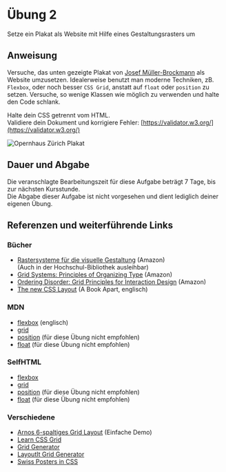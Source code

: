 # Übung 2

Setze ein Plakat als Website mit Hilfe eines Gestaltungsrasters um

## Anweisung

Versuche, das unten gezeigte Plakat von [Josef Müller-Brockmann](https://de.wikipedia.org/wiki/Josef_M%C3%BCller-Brockmann) als Website umzusetzen. Idealerweise benutzt man moderne Techniken, zB. `Flexbox`, oder noch besser `CSS Grid`, anstatt auf `float` oder `position` zu setzen. Versuche, so wenige Klassen wie möglich zu verwenden und halte den Code schlank.

Halte dein CSS getrennt vom HTML.  
Validiere dein Dokument und korrigiere Fehler: [https://validator.w3.org/](https://validator.w3.org/)

![Opernhaus Zürich Plakat](https://user-images.githubusercontent.com/1279725/72936118-e53a8e80-3d66-11ea-8631-92e3986134dc.jpg)

## Dauer und Abgabe

Die veranschlagte Bearbeitungszeit für diese Aufgabe beträgt 7 Tage, bis zur nächsten Kursstunde.  
Die Abgabe dieser Aufgabe ist nicht vorgesehen und dient lediglich deiner eigenen Übung.

## Referenzen und weiterführende Links

### Bücher

- [Rastersysteme für die visuelle Gestaltung](https://amzn.to/2RgcPrV) (Amazon)  
(Auch in der Hochschul-Bibliothek ausleihbar)
- [Grid Systems: Principles of Organizing Type](https://amzn.to/38xt0a8) (Amazon)
- [Ordering Disorder: Grid Principles for Interaction Design](https://amzn.to/2xsrCs8) (Amazon)
- [The new CSS Layout](https://abookapart.com/products/the-new-css-layout) (A Book Apart, englisch)

### MDN

- [flexbox](https://developer.mozilla.org/de/docs/Glossary/Flexbox) (englisch)
- [grid](https://developer.mozilla.org/de/docs/Glossary/Grid)
- [position](https://developer.mozilla.org/de/docs/Web/CSS/position) (für diese Übung nicht empfohlen)
- [float](https://developer.mozilla.org/de/docs/Web/CSS/float) (für diese Übung nicht empfohlen)

### SelfHTML

- [flexbox](https://wiki.selfhtml.org/wiki/CSS/Eigenschaften/Flexbox)
- [grid](https://wiki.selfhtml.org/wiki/CSS/Eigenschaften/grid)
- [position](https://wiki.selfhtml.org/wiki/CSS/Eigenschaften/Positionierung/position) (für diese Übung nicht empfohlen)
- [float](https://wiki.selfhtml.org/wiki/CSS/Eigenschaften/Positionierung/float) (für diese Übung nicht empfohlen)

### Verschiedene

- [Arnos 6-spaltiges Grid Layout](https://gist.github.com/oelna/d05244d2fc8efb833f9f4e1e7b2a1726) (Einfache Demo)
- [Learn CSS Grid](https://learncssgrid.com)
- [Grid Generator](https://cssgrid-generator.netlify.com)
- [LayoutIt Grid Generator](https://grid.layoutit.com/)
- [Swiss Posters in CSS](https://swissincss.com/zurich-tonhalle-1955)
